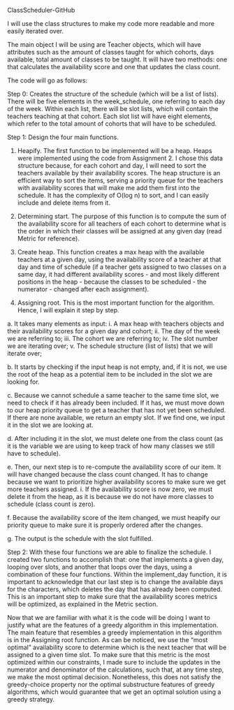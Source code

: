 ClassScheduler-GitHub

I will use the class structures to make my code more readable and more easily iterated over.

The main object I will be using are Teacher objects, which will have attributes such as the amount of classes taught for which cohorts, days available, total amount of classes to be taught. It will have two methods: one that calculates the availability score and one that updates the class count.

The code will go as follows:

Step 0: Creates the structure of the schedule (which will be a list of lists). There will be five elements in the week_schedule, one referring to each day of the week. Within each list, there will be slot lists, which will contain the teachers teaching at that cohort. Each slot list will have eight elements, which refer to the total amount of cohorts that will have to be scheduled.

Step 1: Design the four main functions.

1. Heapify. The first function to be implemented will be a heap. Heaps were implemented using the code from Assignment 2. I chose this data structure because, for each cohort and day, I will need to sort the teachers available by their availability scores. The heap structure is an efficient way to sort the items, serving a priority queue for the teachers with availability scores that will make me add them first into the schedule. It has the complexity of O(log n) to sort, and I can easily include and delete items from it.

2. Determining start. The purpose of this function is to compute the sum of the availability score for all teachers of each cohort to determine what is the order in which their classes will be assigned at any given day (read Metric for reference).

3. Create heap. This function creates a max heap with the available teachers at a given day, using the availability score of a teacher at that day and time of schedule (if a teacher gets assigned to two classes on a same day, it had different availability scores - and most likely different positions in the heap - because the classes to be scheduled - the numerator - changed after each assignment).

4. Assigning root. This is the most important function for the algorithm. Hence, I will explain it step by step.

a. It takes many elements as input:
    i. A max heap with teachers objects and their availability scores for a given day and cohort;
    ii. The day of the week we are referring to;
    iii. The cohort we are referring to;
    iv. The slot number we are iterating over;
    v. The schedule structure (list of lists) that we will iterate over;

b. It starts by checking if the input heap is not empty, and, if it is not, we use the root of the heap as a potential item to be included in the slot we are looking for.

c. Because we cannot schedule a same teacher to the same time slot, we need to check if it has already been included. If it has, we must move down to our heap priority queue to get a teacher that has not yet been scheduled. If there are none available, we return an empty slot. If we find one, we input it in the slot we are looking at.

d. After including it in the slot, we must delete one from the class count (as it is the variable we are using to keep track of how many classes we still have to
schedule).

e. Then, our next step is to re-compute the availability score of our item. It will have changed because the class count changed. It has to change because we want to prioritize higher availability scores to make sure we get more teachers assigned.
    i. If the availability score is now zero, we must delete it from the heap, as it is because we do not have more classes to schedule (class count is zero).

f. Because the availability score of the item changed, we must heapify our priority queue to make sure it is properly ordered after the changes.

g. The output is the schedule with the slot fulfilled.

Step 2: With these four functions we are able to finalize the schedule. I created two functions to accomplish that: one that implements a given day, looping over slots, and another that loops over the days, using a combination of these four functions. Within the implement_day function, it is important to acknowledge that our last step is to change the available days for the characters, which deletes the day that has already been computed. This is an important step to make sure that the availability scores metrics will be optimized, as explained in the Metric section. 

Now that we are familiar with what it is the code will be doing I want to justify what are the features of a greedy algorithm in this implementation. The main feature that resembles a greedy implementation in this algorithm is in the Assigning root function. As can be noticed, we use the “most optimal” availability score to determine which is the next teacher that will be assigned to a given time slot. To make sure that this metric is the most optimized within our constraints, I made sure to include the updates in the numerator and denominator of the calculations, such that, at any time step, we make the most optimal decision. Nonetheless, this does not satisfy the greedy-choice property nor the optimal substructure features of greedy algorithms, which would guarantee that we get an optimal solution using a greedy strategy.